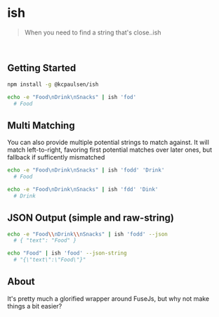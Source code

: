 # ish
> When you need to find a string that's close..ish

</br>

## Getting Started

  ```bash
  npm install -g @kcpaulsen/ish
  ```

  ```bash
  echo -e "Food\nDrink\nSnacks" | ish 'fod'
    # Food
  ```

## Multi Matching

  You can also provide multiple potential strings to match against.
  It will match left-to-right, favoring first potential matches over later ones,
  but fallback if sufficently mismatched

  ```bash
  echo -e "Food\nDrink\nSnacks" | ish 'fodd' 'Drink'
    # Food

  echo -e "Food\nDrink\nSnacks" | ish 'fdd' 'Dink'
    # Drink
  ```

## JSON Output (simple and raw-string)

  ```bash
  echo -e "Food\\nDrink\\nSnacks" | ish 'fodd' --json
    # { "text": "Food" }

  echo "Food" | ish 'food' --json-string
    # "{\"text\":\"Food\"}"
  ```

## About

  It's pretty much a glorified wrapper around FuseJs, but why not make things a bit
  easier?
